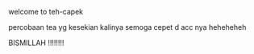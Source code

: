 welcome to teh-capek 

percobaan tea yg kesekian kalinya semoga cepet d acc nya heheheheh

BISMILLAH !!!!!!!!
